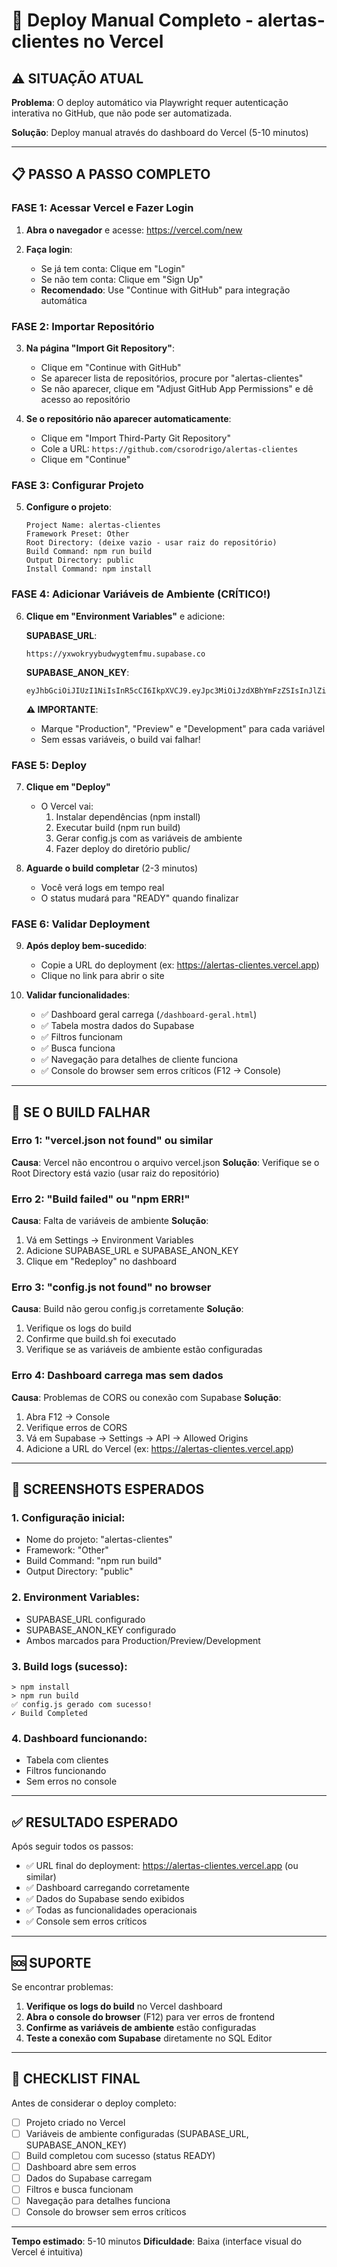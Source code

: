 # 🚀 Deploy Manual Completo - alertas-clientes no Vercel

## ⚠️ SITUAÇÃO ATUAL

**Problema**: O deploy automático via Playwright requer autenticação interativa no GitHub, que não pode ser automatizada.

**Solução**: Deploy manual através do dashboard do Vercel (5-10 minutos)

---

## 📋 PASSO A PASSO COMPLETO

### FASE 1: Acessar Vercel e Fazer Login

1. **Abra o navegador** e acesse: https://vercel.com/new

2. **Faça login**:
   - Se já tem conta: Clique em "Login"
   - Se não tem conta: Clique em "Sign Up"
   - **Recomendado**: Use "Continue with GitHub" para integração automática

### FASE 2: Importar Repositório

3. **Na página "Import Git Repository"**:
   - Clique em "Continue with GitHub"
   - Se aparecer lista de repositórios, procure por "alertas-clientes"
   - Se não aparecer, clique em "Adjust GitHub App Permissions" e dê acesso ao repositório

4. **Se o repositório não aparecer automaticamente**:
   - Clique em "Import Third-Party Git Repository"
   - Cole a URL: `https://github.com/csorodrigo/alertas-clientes`
   - Clique em "Continue"

### FASE 3: Configurar Projeto

5. **Configure o projeto**:
   ```
   Project Name: alertas-clientes
   Framework Preset: Other
   Root Directory: (deixe vazio - usar raiz do repositório)
   Build Command: npm run build
   Output Directory: public
   Install Command: npm install
   ```

### FASE 4: Adicionar Variáveis de Ambiente (CRÍTICO!)

6. **Clique em "Environment Variables"** e adicione:

   **SUPABASE_URL**:
   ```
   https://yxwokryybudwygtemfmu.supabase.co
   ```

   **SUPABASE_ANON_KEY**:
   ```
   eyJhbGciOiJIUzI1NiIsInR5cCI6IkpXVCJ9.eyJpc3MiOiJzdXBhYmFzZSIsInJlZiI6Inl4d29rcnl5YnVkd3lndGVtZm11Iiwicm9sZSI6ImFub24iLCJpYXQiOjE3NTg3NDE2ODEsImV4cCI6MjA3NDMxNzY4MX0.ALgRRp1FivPIQ7TltZF7HPDS2d12RNAxTnc_BfRmJUg
   ```

   **⚠️ IMPORTANTE**:
   - Marque "Production", "Preview" e "Development" para cada variável
   - Sem essas variáveis, o build vai falhar!

### FASE 5: Deploy

7. **Clique em "Deploy"**
   - O Vercel vai:
     1. Instalar dependências (npm install)
     2. Executar build (npm run build)
     3. Gerar config.js com as variáveis de ambiente
     4. Fazer deploy do diretório public/

8. **Aguarde o build completar** (2-3 minutos)
   - Você verá logs em tempo real
   - O status mudará para "READY" quando finalizar

### FASE 6: Validar Deployment

9. **Após deploy bem-sucedido**:
   - Copie a URL do deployment (ex: https://alertas-clientes.vercel.app)
   - Clique no link para abrir o site

10. **Validar funcionalidades**:
    - ✅ Dashboard geral carrega (`/dashboard-geral.html`)
    - ✅ Tabela mostra dados do Supabase
    - ✅ Filtros funcionam
    - ✅ Busca funciona
    - ✅ Navegação para detalhes de cliente funciona
    - ✅ Console do browser sem erros críticos (F12 → Console)

---

## 🔄 SE O BUILD FALHAR

### Erro 1: "vercel.json not found" ou similar
**Causa**: Vercel não encontrou o arquivo vercel.json
**Solução**: Verifique se o Root Directory está vazio (usar raiz do repositório)

### Erro 2: "Build failed" ou "npm ERR!"
**Causa**: Falta de variáveis de ambiente
**Solução**:
1. Vá em Settings → Environment Variables
2. Adicione SUPABASE_URL e SUPABASE_ANON_KEY
3. Clique em "Redeploy" no dashboard

### Erro 3: "config.js not found" no browser
**Causa**: Build não gerou config.js corretamente
**Solução**:
1. Verifique os logs do build
2. Confirme que build.sh foi executado
3. Verifique se as variáveis de ambiente estão configuradas

### Erro 4: Dashboard carrega mas sem dados
**Causa**: Problemas de CORS ou conexão com Supabase
**Solução**:
1. Abra F12 → Console
2. Verifique erros de CORS
3. Vá em Supabase → Settings → API → Allowed Origins
4. Adicione a URL do Vercel (ex: https://alertas-clientes.vercel.app)

---

## 📸 SCREENSHOTS ESPERADOS

### 1. Configuração inicial:
- Nome do projeto: "alertas-clientes"
- Framework: "Other"
- Build Command: "npm run build"
- Output Directory: "public"

### 2. Environment Variables:
- SUPABASE_URL configurado
- SUPABASE_ANON_KEY configurado
- Ambos marcados para Production/Preview/Development

### 3. Build logs (sucesso):
```
> npm install
> npm run build
✅ config.js gerado com sucesso!
✓ Build Completed
```

### 4. Dashboard funcionando:
- Tabela com clientes
- Filtros funcionando
- Sem erros no console

---

## ✅ RESULTADO ESPERADO

Após seguir todos os passos:

- ✅ URL final do deployment: https://alertas-clientes.vercel.app (ou similar)
- ✅ Dashboard carregando corretamente
- ✅ Dados do Supabase sendo exibidos
- ✅ Todas as funcionalidades operacionais
- ✅ Console sem erros críticos

---

## 🆘 SUPORTE

Se encontrar problemas:

1. **Verifique os logs do build** no Vercel dashboard
2. **Abra o console do browser** (F12) para ver erros de frontend
3. **Confirme as variáveis de ambiente** estão configuradas
4. **Teste a conexão com Supabase** diretamente no SQL Editor

---

## 📝 CHECKLIST FINAL

Antes de considerar o deploy completo:

- [ ] Projeto criado no Vercel
- [ ] Variáveis de ambiente configuradas (SUPABASE_URL, SUPABASE_ANON_KEY)
- [ ] Build completou com sucesso (status READY)
- [ ] Dashboard abre sem erros
- [ ] Dados do Supabase carregam
- [ ] Filtros e busca funcionam
- [ ] Navegação para detalhes funciona
- [ ] Console do browser sem erros críticos

---

**Tempo estimado**: 5-10 minutos
**Dificuldade**: Baixa (interface visual do Vercel é intuitiva)
